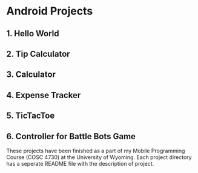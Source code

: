 # Android Projects
## 1. Hello World
## 2. Tip Calculator
## 3. Calculator
## 4. Expense Tracker 
## 5. TicTacToe
## 6. Controller for Battle Bots Game 

These projects have been finished as a part of my Mobile Programming Course (COSC 4730) at the University of Wyoming. Each project directory has a seperate README file with the description of project.
